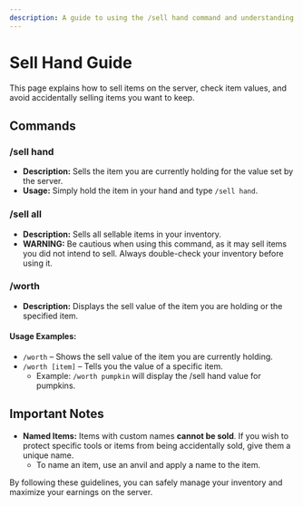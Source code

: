 ```yaml
---
description: A guide to using the /sell hand command and understanding item values on the server.
---
```


# Sell Hand Guide

This page explains how to sell items on the server, check item values, and avoid accidentally selling items you want to keep.

## Commands

### /sell hand
- **Description:** Sells the item you are currently holding for the value set by the server.
- **Usage:** Simply hold the item in your hand and type `/sell hand`.

### /sell all
- **Description:** Sells all sellable items in your inventory.
- **WARNING:** Be cautious when using this command, as it may sell items you did not intend to sell. Always double-check your inventory before using it.

### /worth
- **Description:** Displays the sell value of the item you are holding or the specified item.

#### Usage Examples:
- `/worth` – Shows the sell value of the item you are currently holding.
- `/worth [item]` – Tells you the value of a specific item.
  - Example: `/worth pumpkin` will display the /sell hand value for pumpkins.

## Important Notes

- **Named Items:** Items with custom names **cannot be sold**. If you wish to protect specific tools or items from being accidentally sold, give them a unique name.
  - To name an item, use an anvil and apply a name to the item.

By following these guidelines, you can safely manage your inventory and maximize your earnings on the server.
